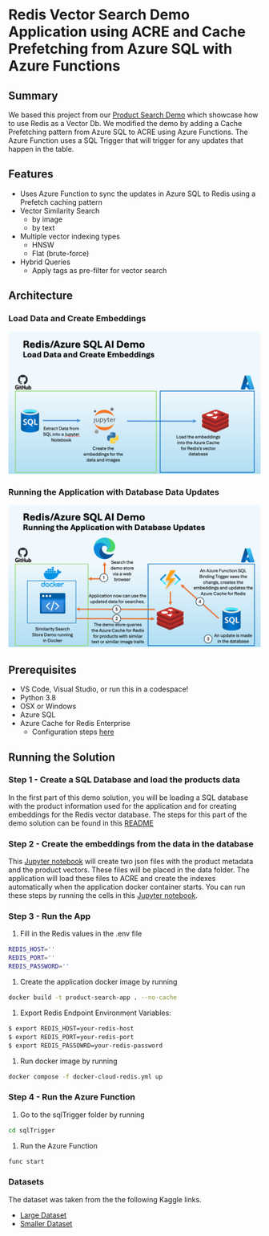 # Redis Vector Search Demo Application using ACRE and Cache Prefetching from Azure SQL with Azure Functions

## Summary

We based this project from our [Product Search Demo](<https://github.com/redis-developer/redis-product-search>) which showcase how to use Redis as a Vector Db. We modified the demo by adding a Cache Prefetching pattern from Azure SQL to ACRE using Azure Functions. The Azure Function uses a SQL Trigger that will trigger for any updates that happen in the table.

## Features

- Uses Azure Function to sync the updates in Azure SQL to Redis using a Prefetch caching pattern
- Vector Similarity Search
  - by image
  - by text
- Multiple vector indexing types
  - HNSW
  - Flat (brute-force)
- Hybrid Queries
  - Apply tags as pre-filter for vector search

## Architecture

### Load Data and Create Embeddings

![A picture of the architecture of a SQL Database, Azure Function, and Redis Vector Database](./media/arch1.png)

### Running the Application with Database Data Updates

![A picture of the architecture of a SQL Database, Azure Function, and Redis Vector Database with an application running using these components](./media/arch2.png)

## Prerequisites

- VS Code, Visual Studio, or run this in a codespace!
- Python 3.8
- OSX or Windows
- Azure SQL
- Azure Cache for Redis Enterprise
  - Configuration steps [here](https://learn.microsoft.com/en-us/azure/azure-cache-for-redis/quickstart-create-redis-enterprise)

## Running the Solution

### Step 1 - Create a SQL Database and load the products data

In the first part of this demo solution, you will be loading a SQL database with the product information used for the application and for creating embeddings for the Redis vector database. The steps for this part of the demo solution can be found in this [README](./data/README.md)

### Step 2 - Create the embeddings from the data in the database

This [Jupyter notebook](./data/prep_data.ipynb) will create two json files with the product metadata and the product vectors. These files will be placed in the data folder. The application will load these files to ACRE and create the indexes automatically when the application docker container starts. You can run these steps by running the cells in this [Jupyter notebook](./data/prep_data.ipynb).

### Step 3 - Run the App

1. Fill in the Redis values in the .env file

  ```BASH
  REDIS_HOST=''
  REDIS_PORT=''
  REDIS_PASSWORD=''
  ```

1. Create the application docker image by running

  ```BASH
  docker build -t product-search-app . --no-cache
  ```

1. Export Redis Endpoint Environment Variables:

  ```BASH
  $ export REDIS_HOST=your-redis-host
  $ export REDIS_PORT=your-redis-port
  $ export REDIS_PASSOWRD=your-redis-password
  ```

1. Run docker image by running

  ```BASH
  docker compose -f docker-cloud-redis.yml up
  ```


### Step 4 - Run the Azure Function

1. Go to the sqlTrigger folder by running

  ```sh
  cd sqlTrigger
  ```

1. Run the Azure Function

  ```sh
  func start
  ```

### Datasets

The dataset was taken from the the following Kaggle links.

- [Large Dataset](https://www.kaggle.com/datasets/paramaggarwal/fashion-product-images-dataset)
- [Smaller Dataset](https://www.kaggle.com/datasets/paramaggarwal/fashion-product-images-small)